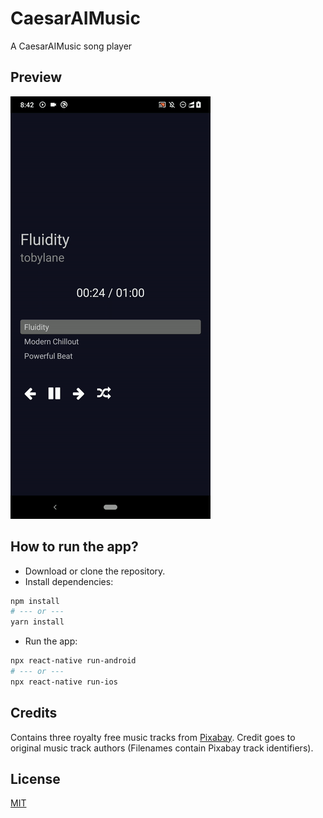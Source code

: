 # CaesarAIMusic
A CaesarAIMusic song player

## Preview

![](media/preview-android.gif)

## How to run the app?

- Download or clone the repository.
- Install dependencies:
```bash
npm install
# --- or ---
yarn install
```
- Run the app:
```bash
npx react-native run-android
# --- or ---
npx react-native run-ios
```

## Credits

Contains three royalty free music tracks from [Pixabay](https://pixabay.com/music/). Credit goes to original music track authors (Filenames contain Pixabay track identifiers).

## License

[MIT](LICENSE)
